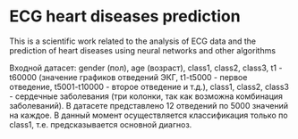 # ECG heart diseases prediction

This is a scientific work related to the analysis of ECG data and the prediction of heart diseases using neural networks and other algorithms

Входной датасет: gender (пол), age (возраст), class1, class2, class3, t1 - t60000 (значение графиков отведений ЭКГ, t1-t5000 - первое отведение, t5001-t10000 - второе отведение и т.д.), class1, class2, class3 - сердечные заболевания (три колонки, так как возможна комбинация заболеваний). В датасете представлено 12 отведений по 5000 значений на каждое. В данный момент осуществляется классификация только по class1, т.е. предсказывается основной диагноз.
